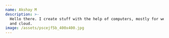 ```yaml
---
name: Akshay M
description: >-
  Hello there. I create stuff with the help of computers, mostly for web, mobile
  and cloud.
image: /assets/pscejf5b_400x400.jpg
---
```


